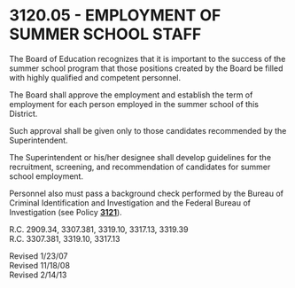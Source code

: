 3120.05 - EMPLOYMENT OF SUMMER SCHOOL STAFF
===========================================

The Board of Education recognizes that it is important to the success of
the summer school program that those positions created by the Board be
filled with highly qualified and competent personnel.

The Board shall approve the employment and establish the term of
employment for each person employed in the summer school of this
District.

Such approval shall be given only to those candidates recommended by the
Superintendent.

The Superintendent or his/her designee shall develop guidelines for the
recruitment, screening, and recommendation of candidates for summer
school employment.

Personnel also must pass a background check performed by the Bureau of
Criminal Identification and Investigation and the Federal Bureau of
Investigation (see Policy [**3121**](po3121.htm)).

R.C. 2909.34, 3307.381, 3319.10, 3317.13, 3319.39\
 R.C. 3307.381, 3319.10, 3317.13

Revised 1/23/07\
 Revised 11/18/08\
 Revised 2/14/13
